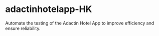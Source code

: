 # adactinhotelapp-HK
Automate the testing of the Adactin Hotel App to improve efficiency and ensure reliability.
